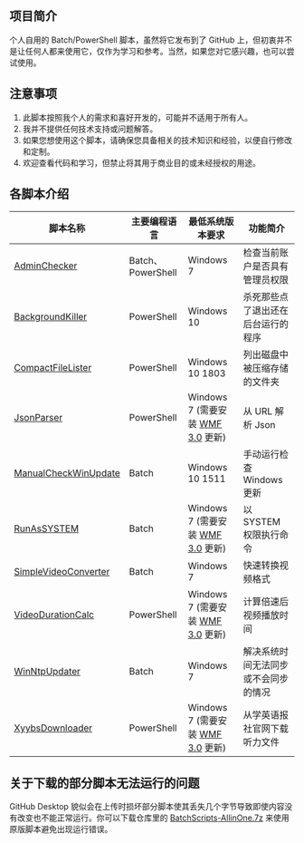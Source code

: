 ## 项目简介
个人自用的 Batch/PowerShell 脚本，虽然将它发布到了 GitHub 上，但初衷并不是让任何人都来使用它，仅作为学习和参考。当然，如果您对它感兴趣，也可以尝试使用。
## 注意事项
1. 此脚本按照我个人的需求和喜好开发的，可能并不适用于所有人。
2. 我并不提供任何技术支持或问题解答。
3. 如果您想使用这个脚本，请确保您具备相关的技术知识和经验，以便自行修改和定制。
4. 欢迎查看代码和学习，但禁止将其用于商业目的或未经授权的用途。
## 各脚本介绍
| 脚本名称 | 主要编程语言 | 最低系统版本要求 | 功能简介 |
|-------|-------|-------|-------|
| [AdminChecker](https://github.com/WangHaonie/BatchScripts/tree/main/AdminChecker) | Batch、PowerShell | Windows 7 | 检查当前账户是否具有管理员权限 |
| [BackgroundKiller](https://github.com/WangHaonie/BatchScripts/tree/main/BackgroundKiller)| PowerShell | Windows 10 | 杀死那些点了退出还在后台运行的程序
| [CompactFileLister](https://github.com/WangHaonie/BatchScripts/tree/main/CompactFileLister) | PowerShell | Windows 10 1803 | 列出磁盘中被压缩存储的文件夹 |
| [JsonParser](https://github.com/WangHaonie/BatchScripts/tree/main/JsonParser) | PowerShell | Windows 7 (需要安装 [WMF 3.0](https://www.microsoft.com/en-US/download/details.aspx?id=34595) 更新) | 从 URL 解析 Json |
| [ManualCheckWinUpdate](https://github.com/WangHaonie/BatchScripts/tree/main/ManualCheckWinUpdate) | Batch | Windows 10 1511 | 手动运行检查 Windows 更新 |
| [RunAsSYSTEM](https://github.com/WangHaonie/BatchScripts/tree/main/RunAsSYSTEM) | Batch | Windows 7 (需要安装 [WMF 3.0](https://www.microsoft.com/en-US/download/details.aspx?id=34595) 更新) | 以 SYSTEM 权限执行命令 |
| [SimpleVideoConverter](https://github.com/WangHaonie/BatchScripts/tree/main/SimpleVideoConverter) | Batch | Windows 7 | 快速转换视频格式 |
| [VideoDurationCalc](https://github.com/WangHaonie/BatchScripts/tree/main/VideoDurationCalc) | PowerShell | Windows 7 (需要安装 [WMF 3.0](https://www.microsoft.com/en-US/download/details.aspx?id=34595) 更新) | 计算倍速后视频播放时间 |
| [WinNtpUpdater](https://github.com/WangHaonie/BatchScripts/tree/main/WinNtpUpdater) | Batch | Windows 7 | 解决系统时间无法同步或不会同步的情况 |
| [XyybsDownloader](https://github.com/WangHaonie/BatchScripts/tree/main/XyybsDownloader) | PowerShell | Windows 7 (需要安装 [WMF 3.0](https://www.microsoft.com/en-US/download/details.aspx?id=34595) 更新) | 从学英语报社官网下载听力文件 |
## 关于下载的部分脚本无法运行的问题
GitHub Desktop 貌似会在上传时损坏部分脚本使其丢失几个字节导致即使内容没有改变也不能正常运行。你可以下载仓库里的 [BatchScripts-AllinOne.7z](https://raw.githubusercontent.com/WangHaonie/BatchScripts/main/BatchScripts-AllinOne.7z) 来使用原版脚本避免出现运行错误。